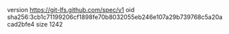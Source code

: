 version https://git-lfs.github.com/spec/v1
oid sha256:3cb1c71199206cf1898fe70b8032055eb246e107a29b739768c5a20acad2bfe4
size 1242
